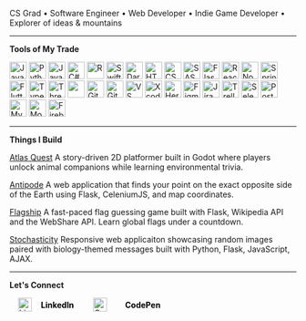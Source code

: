 <!-- <p>
  <img src="https://github.com/UccelloLibero/UccelloLibero/blob/main/README.png" alt="Nature's symmetry" align="center"/>
</p> -->

<p>
  CS Grad • Software Engineer • Web Developer • Indie Game Developer • Explorer of ideas & mountains
</p>

---

<p><strong>Tools of My Trade</strong></p>

<p>
  <!-- Languages & Frameworks -->
  <img src="https://cdn.jsdelivr.net/gh/devicons/devicon/icons/javascript/javascript-original.svg" alt="JavaScript" width="30"/> 
  <img src="https://cdn.jsdelivr.net/gh/devicons/devicon/icons/python/python-original.svg" alt="Python" width="30"/> 
  <img src="https://cdn.jsdelivr.net/gh/devicons/devicon/icons/java/java-original.svg" alt="Java" width="30"/> 
  <img src="https://cdn.jsdelivr.net/gh/devicons/devicon/icons/csharp/csharp-original.svg" alt="C#" width="30"/> 
  <img src="https://cdn.jsdelivr.net/gh/devicons/devicon/icons/r/r-original.svg" alt="R" width="30"/>  
  <img src="https://cdn.jsdelivr.net/gh/devicons/devicon/icons/swift/swift-original.svg" alt="Swift" width="30"/> 
  <img src="https://cdn.jsdelivr.net/gh/devicons/devicon/icons/dart/dart-original.svg" alt="Dart" width="30"/> 
  <img src="https://cdn.jsdelivr.net/gh/devicons/devicon/icons/html5/html5-original.svg" alt="HTML5" width="30"/> 
  <img src="https://cdn.jsdelivr.net/gh/devicons/devicon/icons/css3/css3-original.svg" alt="CSS3" width="30"/> 
  <img src="https://cdn.jsdelivr.net/gh/devicons/devicon/icons/sass/sass-original.svg" alt="SASS" width="30"/> 
  <img src="https://cdn.jsdelivr.net/gh/devicons/devicon/icons/flask/flask-original.svg" alt="Flask" width="30"/> 
  <img src="https://cdn.jsdelivr.net/gh/devicons/devicon/icons/react/react-original.svg" alt="React" width="30"/> 
  <img src="https://cdn.jsdelivr.net/gh/devicons/devicon/icons/nodejs/nodejs-original.svg" alt="Node.js" width="30"/> 
  <img src="https://cdn.jsdelivr.net/gh/devicons/devicon/icons/spring/spring-original.svg" alt="Spring Boot" width="30"/> 
  <img src="https://cdn.jsdelivr.net/gh/devicons/devicon/icons/flutter/flutter-original.svg" alt="Flutter" width="30"/> 
  <img src="https://cdn.jsdelivr.net/gh/devicons/devicon/icons/typescript/typescript-original.svg" alt="TypeScript" width="30"/> 
  <img src="https://cdn.jsdelivr.net/gh/devicons/devicon/icons/threejs/threejs-original.svg" alt="Three.js" width="30"/>
  <img src="https://cdn.jsdelivr.net/gh/devicons/devicon/icons/wordpress/wordpress-original.svg" width="30" /> 
  <img src="https://cdn.jsdelivr.net/gh/devicons/devicon/icons/git/git-original.svg" alt="Git" width="30"/> 
  <img src="https://cdn.jsdelivr.net/gh/devicons/devicon/icons/github/github-original.svg" alt="GitHub" width="30"/> 
  <img src="https://cdn.jsdelivr.net/gh/devicons/devicon/icons/vscode/vscode-original.svg" alt="VS Code" width="30"/>
  <img src="https://cdn.jsdelivr.net/gh/devicons/devicon/icons/xcode/xcode-original.svg" alt="Xcode" width="30"/>
  <img src="https://cdn.jsdelivr.net/gh/devicons/devicon/icons/heroku/heroku-original.svg" alt="Heroku" width="30"/>
  <img src="https://cdn.jsdelivr.net/gh/devicons/devicon/icons/figma/figma-original.svg" alt="Figma" width="30"/>
  <img src="https://cdn.jsdelivr.net/gh/devicons/devicon/icons/jira/jira-original.svg" alt="Jira" width="30"/>
  <img src="https://cdn.jsdelivr.net/gh/devicons/devicon/icons/trello/trello-plain.svg" alt="Trello" width="30"/>
  <img src="https://img.icons8.com/ios-filled/50/selenium-test-automation.png" alt="Selenium" width="30"/>
  <img src="https://cdn.jsdelivr.net/gh/devicons/devicon/icons/postgresql/postgresql-original.svg" alt="PostgreSQL" width="30"/>
  <img src="https://cdn.jsdelivr.net/gh/devicons/devicon/icons/mysql/mysql-original.svg" alt="MySQL" width="30"/>
  <img src="https://cdn.jsdelivr.net/gh/devicons/devicon/icons/mongodb/mongodb-original.svg" alt="MongoDB" width="30"/>
  <img src="https://cdn.jsdelivr.net/gh/devicons/devicon/icons/firebase/firebase-plain.svg" alt="Firebase" width="30"/>
</p>

---

<p><strong>Things I Build</strong></p>

<p><a href="https://github.com/UccelloLibero/Atlas-Quest-by-Dark-Toothful">Atlas Quest</a> A story-driven 2D platformer built in Godot where players unlock animal companions while learning environmental trivia.</p>
<p><a href="https://github.com/UccelloLibero/Antipode">Antipode</a> A web application that finds your point on the exact opposite side of the Earth using Flask, CeleniumJS, and map coordinates.</p>
<p><a href="https://github.com/UccelloLibero/Flagship">Flagship</a> A fast-paced flag guessing game built with Flask, Wikipedia API and the WebShare API. Learn global flags under a countdown.</p>
<p><a href="https://github.com/UccelloLibero/Stochasticity">Stochasticity</a> Responsive web applicaiton showcasing random images paired with biology-themed messages built with Python, Flask, JavaScript, AJAX.</p>



---

<p><strong>Let's Connect</strong></p>
<p>
  <a href="https://www.linkedin.com/in/maya-mcpherson-uccellolibero/" target="_blank" style="display: inline-flex; align-items: center; margin: 0 15px; text-decoration: none;">
    <img src="https://cdn.jsdelivr.net/gh/devicons/devicon/icons/linkedin/linkedin-original.svg" alt="LinkedIn" width="24" />
    <span style="margin-left: 16px; font-weight: bold; color: black;"> LinkedIn</span>
  </a>

  <a href="https://codepen.io/buzzy" target="_blank" style="display: inline-flex; align-items: center; margin: 0 15px; text-decoration: none;">
    <img src="https://img.icons8.com/ios-filled/50/000000/codepen.png" alt="CodePen" width="24" />
    <span style="margin-left: 16px; font-weight: bold; color: black; padding-left: 16px;"> CodePen</span>
  </a>
</p>
<!--
**UccelloLibero/UccelloLibero** is a ✨ _special_ ✨ repository because its `README.md` (this file) appears on your GitHub profile.

Here are some ideas to get you started:

- 🔭 I’m currently working on ...
- 🌱 I’m currently learning ...
- 👯 I’m looking to collaborate on ...
- 🤔 I’m looking for help with ...
- 💬 Ask me about ...
- 📫 How to reach me: ...
- 😄 Pronouns: ...
- ⚡ Fun fact: ...
-->
